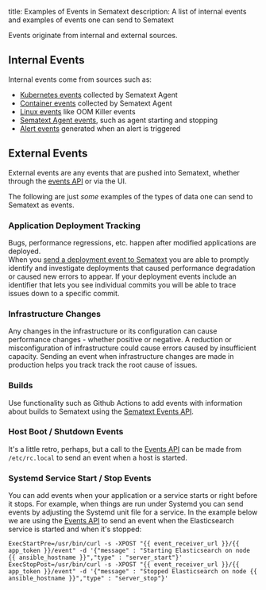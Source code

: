 title: Examples of Events in Sematext
description: A list of internal events and examples of events one can send to Sematext

Events originate from internal and external sources.

## Internal Events

Internal events come from sources such as:

* [Kubernetes events](/docs/agents/sematext-agent/events/#kubernetes-events) collected by Sematext Agent
* [Container events](/docs/agents/sematext-agent/events/#container-events) collected by Sematext Agent
* [Linux events](/docs/agents/sematext-agent/events/#linux-events) like OOM Killer events
* [Sematext Agent events](/docs/agents/sematext-agent/events/#internal-events-from-sematext-agent), such as agent starting and stopping
* [Alert events](/docs/alerts/alert-events/) generated when an alert is triggered

## External Events

External events are any events that are pushed into Sematext, whether through the [events API](adding/#adding-events-via-api) or via the UI.

The following are just _some_ examples of the types of data one can send to Sematext as events.

### Application Deployment Tracking

Bugs, performance regressions, etc. happen after modified applications are deployed.  
When you [send a deployment event to Sematext](adding/#adding-events-via-api) you are able to promptly identify and investigate deployments that caused performance degradation
or caused new errors to appear.  If your deployment events include an identifier that lets you see individual commits you will be able to
trace issues down to a specific commit.

### Infrastructure Changes

Any changes in the infrastructure or its configuration can cause performance changes - whether positive or negative.   A reduction or misconfiguration of infrastructure could cause errors caused by insufficient capacity. Sending an event when infrastructure changes are made in production helps you track track the root cause of issues.

### Builds

Use functionality such as Github Actions to add events with information about builds to Sematext using the [Sematext Events API](adding/#adding-events-via-api).

### Host Boot / Shutdown Events

It's a little retro, perhaps, but a call to the [Events API](adding/#adding-events-via-api) can be made from `/etc/rc.local` to send an event when a host is started.  

### Systemd Service Start / Stop Events

You can add events when your application or a service starts or right before it stops.  For example, when things are run under Systemd you can send events by adjusting the Systemd unit file for a service.  In the example below we are using the [Events API](adding/#adding-events-via-api) to send an event when the Elasticsearch service is started and when it's stopped: 

```
ExecStartPre=/usr/bin/curl -s -XPOST "{{ event_receiver_url }}/{{ app_token }}/event" -d '{"message" : "Starting Elasticsearch on node {{ ansible_hostname }}","type" : "server_start"}'
ExecStopPost=/usr/bin/curl -s -XPOST "{{ event_receiver_url }}/{{ app_token }}/event" -d '{"message" : "Stopped Elasticsearch on node {{ ansible_hostname }}","type" : "server_stop"}'
```
